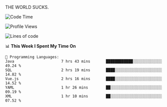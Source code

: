 THE WORLD SUCKS.

<!--START_SECTION:waka-->
![Code Time](http://img.shields.io/badge/Code%20Time-1%2C137%20hrs%205%20mins-blue)

![Profile Views](http://img.shields.io/badge/Profile%20Views-0-blue)

![Lines of code](https://img.shields.io/badge/From%20Hello%20World%20I%27ve%20Written-1.5%20million%20lines%20of%20code-blue)

📊 **This Week I Spent My Time On** 

```text
💬 Programming Languages: 
Java                     7 hrs 43 mins       ████████████░░░░░░░░░░░░░   49.24 % 
SQL                      2 hrs 19 mins       ████░░░░░░░░░░░░░░░░░░░░░   14.82 % 
Vue.js                   2 hrs 16 mins       ████░░░░░░░░░░░░░░░░░░░░░   14.52 % 
YAML                     1 hr 26 mins        ██░░░░░░░░░░░░░░░░░░░░░░░   09.19 % 
XML                      1 hr 10 mins        ██░░░░░░░░░░░░░░░░░░░░░░░   07.52 % 
```


<!--END_SECTION:waka-->
